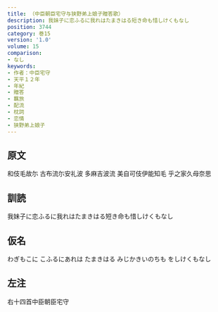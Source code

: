 ```yaml
---
title: （中臣朝臣宅守与狭野弟上娘子贈答歌）
description: 我妹子に恋ふるに我れはたまきはる短き命も惜しけくもなし
position: 3744
category: 巻15
version: '1.0'
volume: 15
comparison:
- なし
keywords:
- 作者：中臣宅守
- 天平１２年
- 年紀
- 贈答
- 羈旅
- 配流
- 枕詞
- 恋情
- 狭野弟上娘子
---
```


## 原文

和伎毛故尓 古布流尓安礼波 多麻吉波流 美自可伎伊能知毛 乎之家久母奈思

## 訓読

我妹子に恋ふるに我れはたまきはる短き命も惜しけくもなし

## 仮名

わぎもこに こふるにあれは たまきはる みじかきいのちも をしけくもなし

## 左注

右十四首中臣朝臣宅守
